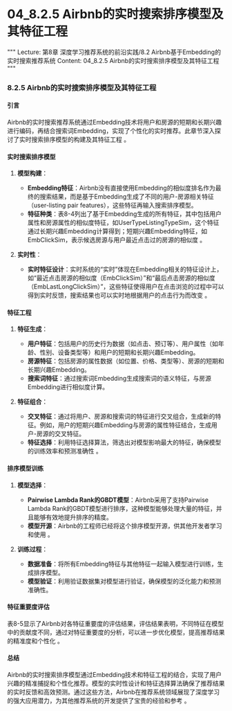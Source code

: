 # 04_8.2.5 Airbnb的实时搜索排序模型及其特征工程

"""
Lecture: 第8章 深度学习推荐系统的前沿实践/8.2 Airbnb基于Embedding的实时搜索推荐系统
Content: 04_8.2.5 Airbnb的实时搜索排序模型及其特征工程
"""

### 8.2.5 Airbnb的实时搜索排序模型及其特征工程

#### 引言
Airbnb的实时搜索推荐系统通过Embedding技术将用户和房源的短期和长期兴趣进行编码，再结合搜索词Embedding，实现了个性化的实时推荐。此章节深入探讨了实时搜索排序模型的构建及其特征工程  。

#### 实时搜索排序模型
1. **模型构建**：
   - **Embedding特征**：Airbnb没有直接使用Embedding的相似度排名作为最终的搜索结果，而是基于Embedding生成了不同的用户-房源相关特征（user-listing pair features），这些特征再输入搜索排序模型。
   - **特征种类**：表8-4列出了基于Embedding生成的所有特征，其中包括用户属性和房源属性的相似度特征，如UserTypeListingTypeSim，这个特征通过长期兴趣Embedding计算得到；短期兴趣Embedding特征，如EmbClickSim，表示候选房源与用户最近点击过的房源的相似度  。

2. **实时性**：
   - **实时特征设计**：实时系统的“实时”体现在Embedding相关的特征设计上，如“最近点击房源的相似度（EmbClickSim）”和“最后点击房源的相似度（EmbLastLongClickSim）”，这些特征使得用户在点击浏览的过程中可以得到实时反馈，搜索结果也可以实时地根据用户的点击行为而改变  。

#### 特征工程
1. **特征生成**：
   - **用户特征**：包括用户的历史行为数据（如点击、预订等）、用户属性（如年龄、性别、设备类型等）和用户的短期和长期兴趣Embedding。
   - **房源特征**：包括房源的属性数据（如位置、价格、类型等）、房源的短期和长期兴趣Embedding。
   - **搜索词特征**：通过搜索词Embedding生成搜索词的语义特征，与房源Embedding进行相似度计算。

2. **特征组合**：
   - **交叉特征**：通过将用户、房源和搜索词的特征进行交叉组合，生成新的特征。例如，用户的短期兴趣Embedding与房源的属性特征结合，生成用户-房源的交叉特征。
   - **特征选择**：利用特征选择算法，筛选出对模型影响最大的特征，确保模型的训练效率和预测准确性  。

#### 排序模型训练
1. **模型选择**：
   - **Pairwise Lambda Rank的GBDT模型**：Airbnb采用了支持Pairwise Lambda Rank的GBDT模型进行排序，这种模型能够处理大量的特征，并且能够有效地提升排序的精度。
   - **模型开源**：Airbnb的工程师已经将这个排序模型开源，供其他开发者学习和使用  。

2. **训练过程**：
   - **数据准备**：将所有Embedding特征与其他特征一起输入模型进行训练，生成排序模型。
   - **模型验证**：利用验证数据集对模型进行验证，确保模型的泛化能力和预测准确性。

#### 特征重要度评估
表8-5显示了Airbnb对各特征重要度的评估结果，评估结果表明，不同特征在模型中的贡献度不同，通过对特征重要度的分析，可以进一步优化模型，提高推荐结果的精准度和个性化  。

#### 总结
Airbnb的实时搜索排序模型通过Embedding技术和特征工程的结合，实现了用户兴趣的精准捕捉和个性化推荐。模型的实时性设计和特征选择算法确保了推荐结果的实时反馈和高效预测。通过这些方法，Airbnb在推荐系统领域展现了深度学习的强大应用潜力，为其他推荐系统的开发提供了宝贵的经验和参考  。